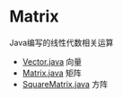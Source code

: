 # Matrix
Java编写的线性代数相关运算
- [Vector.java](./src/Vector.java) 向量
- [Matrix.java](./src/Matrix.java) 矩阵
- [SquareMatrix.java](./src/SquareMatrix.java) 方阵